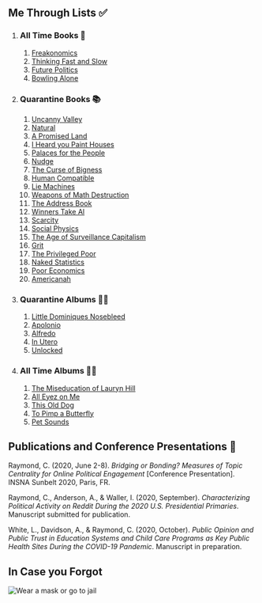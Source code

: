 ## Me Through Lists ✅
1. ### All Time Books 📖
   1. [Freakonomics](https://www.nytimes.com/2005/05/15/books/review/freakonomics-everything-he-always-wanted-to-know.html)
   2. [Thinking Fast and Slow](https://www.nytimes.com/2011/11/27/books/review/thinking-fast-and-slow-by-daniel-kahneman-book-review.html)
   3. [Future Politics](https://www.nytimes.com/2018/12/04/opinion/chatbots-ai-democracy-free-speech.html)
   4. [Bowling Alone](https://www.nytimes.com/2000/05/06/arts/lonely-bowlers-unite-mend-social-fabric-political-scientist-renews-his-alarm.html)
2. ### Quarantine Books 📚
   1. [Uncanny Valley](https://www.nytimes.com/2020/01/03/books/review/uncanny-valley-anna-wiener.html)
   2. [Natural](https://www.theguardian.com/books/2020/may/02/natural-by-alan-levinovitz-review-the-seductive-myth-of-natures-goodness)
   3. [A Promised Land](https://www.nytimes.com/2020/11/12/books/review/barack-obama-a-promised-land.html)
   4. [I Heard you Paint Houses](https://www.nytimes.com/2004/06/20/books/killing-him-softly.html)
   5. [Palaces for the People](https://www.nytimes.com/2018/09/14/books/review/palaces-for-the-people-eric-klinenberg.html)
   6. [Nudge](https://www.nytimes.com/2015/11/01/upshot/the-power-of-nudges-for-good-and-bad.html)
   7. [The Curse of Bigness](https://www.nytimes.com/2018/12/12/books/review-curse-of-bigness-antitrust-law-tim-wu.html)
   8. [Human Compatible](https://www.nytimes.com/2019/10/31/opinion/superintelligent-artificial-intelligence.html)
   9. [Lie Machines](https://yalebooks.co.uk/display.asp?k=9780300250206)
   10. [Weapons of Math Destruction](https://www.nytimes.com/2016/10/09/books/review/weapons-of-math-destruction-cathy-oneil-and-more.html)
   11. [The Address Book](https://www.nytimes.com/2020/04/14/books/review/deirdre-mask-the-address-book.html)
   12. [Winners Take Al](https://www.nytimes.com/2018/08/20/books/review/winners-take-all-anand-giridharadas.html)
   13. [Scarcity](https://www.theguardian.com/books/2013/sep/07/scarcity-sendhil-mullainathan-shafir-review)
   14. [Social Physics](https://www.technologyreview.com/2014/03/04/173783/social-physics/)
   15. [The Age of Surveillance Capitalism](https://www.nytimes.com/2019/01/16/books/review-age-of-surveillance-capitalism-shoshana-zuboff.html)
   16. [Grit](https://www.newyorker.com/culture/culture-desk/the-limits-of-grit)
   17. [The Privileged Poor](https://www.newyorker.com/recommends/read/the-privileged-poor-a-refreshing-antidote-to-our-obsession-with-the-college-admissions-scandal)
   18. [Naked Statistics](https://www.nytimes.com/2013/01/29/science/naked-statistics-by-charles-wheelan-review.html)
   19. [Poor Economics](https://economics.mit.edu/faculty/eduflo/pooreconomics)
   20. [Americanah](https://www.nytimes.com/2013/06/09/books/review/americanah-by-chimamanda-ngozi-adichie.html)
3. ### Quarantine Albums 👨‍🎤
   1. [Little Dominiques Nosebleed](https://pitchfork.com/reviews/albums/the-koreatown-oddity-little-dominiques-nosebleed/) 
   2. [Apolonio](https://pitchfork.com/reviews/albums/omar-apollo-apolonio/)
   3. [Alfredo](https://pitchfork.com/news/freddie-gibbs-and-the-alchemist-announce-new-album-alfredo-share-new-song-1985-listen/)
   4. [In Utero](https://pitchfork.com/reviews/albums/18517-nirvana-in-utero-20th-anniversary-edition/)
   5. [Unlocked](https://pitchfork.com/reviews/albums/denzel-curry-kenny-beats-unlocked/)
4. ### All Time Albums 💃🕺
   1. [The Miseducation of Lauryn Hill](https://pitchfork.com/reviews/albums/22035-the-miseducation-of-lauryn-hill/)
   2. [All Eyez on Me](https://pitchfork.com/reviews/albums/2pac-all-eyez-on-me/)
   3. [This Old Dog](https://pitchfork.com/reviews/albums/23125-this-old-dog/)
   4. [To Pimp a Butterfly](https://pitchfork.com/reviews/albums/20390-to-pimp-a-butterfly/)
   5. [Pet Sounds](https://pitchfork.com/reviews/albums/9371-pet-sounds-40th-anniversary/)

## Publications and Conference Presentations 📝

Raymond, C. (2020, June 2-8). *Bridging or Bonding? Measures of Topic Centrality for Online Political Engagement* [Conference Presentation]. INSNA Sunbelt 2020, Paris, FR.

Raymond, C., Anderson, A., & Waller, I. (2020, September). *Characterizing Political Activity on Reddit During the 2020 U.S. Presidential Primaries*. Manuscript submitted for publication.

White, L., Davidson, A., & Raymond, C. (2020, October). *Public Opinion and Public Trust in Education Systems and Child Care Programs as Key Public Health Sites During the COVID-19 Pandemic*. Manuscript in preparation.

## In Case you Forgot

![Wear a mask or go to jail](content/rl-for-traffic-flow/1918-spanish-flu.jpg)
